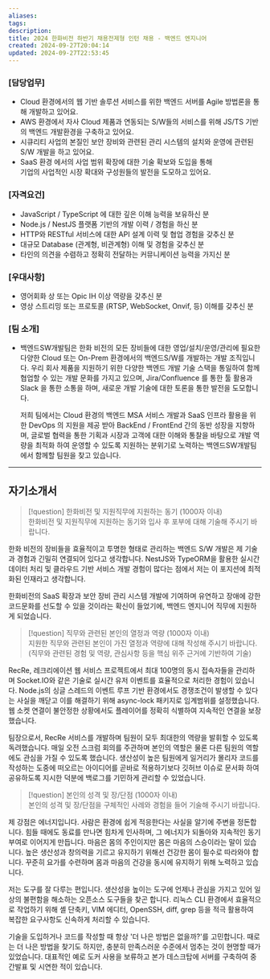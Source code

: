 ```yaml
---
aliases: 
tags: 
description:
title: 2024 한화비전 하반기 채용전제형 인턴 채용 - 백엔드 엔지니어
created: 2024-09-27T20:04:14
updated: 2024-09-27T22:53:45
---
```


### [담당업무]

- Cloud 환경에서의 웹 기반 솔루션 서비스를 위한 백엔드 서버를 Agile 방법론을 통해 개발하고 있어요.
- AWS 환경에서 자사 Cloud 제품과 연동되는 S/W들의 서비스를 위해 JS/TS 기반의 백엔드 개발환경을 구축하고 있어요.
- 시큐리티 사업의 본질인 보안 장비와 관련된 관리 시스템의 설치와 운영에 관련된 S/W 개발을 하고 있어요.
- SaaS 환경 에서의 사업 범위 확장에 대한 기술 확보와 도입을 통해  
    기업의 사업적인 시장 확대와 구성원들의 발전을 도모하고 있어요.

### [자격요건]

- JavaScript / TypeScript 에 대한 깊은 이해 능력을 보유하신 분
- Node.js / NestJS 플랫폼 기반의 개발 이력 / 경험을 하신 분
- HTTP와 RESTful 서비스에 대한 API 설계 이력 및 협업 경험을 갖추신 분
- 대규모 Database (관계형, 비관계형) 이해 및 경험을 갖추신 분
- 타인의 의견을 수렴하고 정확히 전달하는 커뮤니케이션 능력을 가지신 분

### [우대사항]

- 영어회화 상 또는 Opic IH 이상 역량을 갖추신 분
- 영상 스트리밍 또는 프로토콜 (RTSP, WebSocket, Onvif, 등) 이해를 갖추신 분

### [팀 소개]

- 백엔드SW개발팀은 한화 비전의 모든 장비들에 대한 영업/설치/운영/관리에 필요한 다양한 Cloud 또는 On-Prem 환경에서의 백엔드S/W를 개발하는 개발 조직입니다. 우리 회사 제품을 지원하기 위한 다양한 백엔드 개발 기술 스택을 통일하여 함께 협업할 수 있는 개발 문화를 가지고 있으며, Jira/Confluence 를 통한 툴 활용과 Slack 을 통한 소통을 하며, 새로운 개발 기술에 대한 토론을 통한 발전을 도모합니다.  
      
    저희 팀에서는 Cloud 환경의 백엔드 MSA 서비스 개발과 SaaS 인프라 활용을 위한 DevOps 의 지원을 제공 받아 BackEnd / FrontEnd 간의 동반 성장을 지향하며, 글로벌 협력을 통한 기획과 시장과 고객에 대한 이해와 통찰을 바탕으로 개발 역량을 최적화 하여 운영할 수 있도록 지원하는 분위기로 노력하는 백엔드SW개발팀에서 함께할 팀원을 찾고 있습니다.

---

## 자기소개서

> [!question] 한화비전 및 지원직무에 지원하는 동기 (1000자 이내)  
> 한화비전 및 지원직무에 지원하는 동기와 입사 후 포부에 대해 기술해 주시기 바랍니다.

한화 비전의 장비들을 효율적이고 투명한 형태로 관리하는 백엔드 S/W 개발은 제 기술과 경험과 긴밀히 연결되어 있다고 생각합니다. NestJS와 TypeORM을 활용한 실시간 데이터 처리 및 클라우드 기반 서비스 개발 경험이 많다는 점에서 저는 이 포지션에 최적화된 인재라고 생각합니다.

한화비전의 SaaS 확장과 보안 장비 관리 시스템 개발에 기여하며 유연하고 장애에 강한 코드문화를 선도할 수 있을 것이라는 확신이 들었기에, 백엔드 엔지니어 직무에 지원하게 되었습니다.

> [!question] 직무와 관련된 본인의 열정과 역량 (1000자 이내)  
> 지원한 직무와 관련된 본인이 가진 열정과 역량에 대해 작성해 주시기 바랍니다. (직무와 관련된 경험 및 역량, 관심사항 등을 핵심 위주 근거에 기반하여 기술)

RecRe, 레크리에이션 웹 서비스 프로젝트에서 최대 100명의 동시 접속자들을 관리하며 Socket.IO와 같은 기술로 실시간 유저 이벤트를 효율적으로 처리한 경험이 있습니다. Node.js의 싱글 스레드의 이벤트 루프 기반 환경에서도 경쟁조건이 발생할 수 있다는 사실을 깨닫고 이를 해결하기 위해 async-lock 패키지로 임계범위를 설정했습니다. 웹 소켓 연결이 불안정한 상황에서도 플레이어를 정확히 식별하여 지속적인 연결을 보장했습니다.

팀장으로서, RecRe 서비스를 개발하며 팀원이 모두 최대한의 역량을 발휘할 수 있도록 독려했습니다. 매일 오전 스크럼 회의를 주관하며 본인의 역할은 물론 다른 팀원의 역할에도 관심을 가질 수 있도록 했습니다. 생산성이 높은 팀원에게 일거리가 몰리자 코드를 작성하는 도중에 떠오르는 아이디어를 곧바로 적용하기보다 깃허브 이슈로 문서화 하여 공유하도록 지시한 덕분에 백로그를 기민하게 관리할 수 있었습니다.

> [!question] 본인의 성격 및 장/단점 (1000자 이내)  
> 본인의 성격 및 장/단점을 구체적인 사례와 경험을 들어 기술해 주시기 바랍니다.

제 강점은 에너지입니다. 사람은 환경에 쉽게 적응한다는 사실을 알기에 주변을 정돈합니다. 힘들 때에도 동료를 만나면 힘차게 인사하며, 그 에너지가 되돌아와 지속적인 동기부여로 이어지게 만듭니다. 마음은 몸의 주인이지만 몸은 마음의 스승이라는 말이 있습니다. 높은 생산성과 창의력을 기르고 유지하기 위해선 건강한 몸이 필수로 따라와야 합니다. 꾸준히 요가를 수련하며 몸과 마음의 건강을 동시에 유지하기 위해 노력하고 있습니다.

저는 도구를 잘 다루는 편입니다. 생산성을 높이는 도구에 언제나 관심을 가지고 있어 일상의 불편함을 해소하는 오픈소스 도구들을 찾곤 합니다. 리눅스 CLI 환경에서 효율적으로 작업하기 위해 셸 단축키, VIM 에디터, OpenSSH, diff, grep 등을 적극 활용하여 복잡한 요구사항도 신속하게 처리할 수 있습니다.

기술을 도입하거나 코드를 작성할 때 항상 '더 나은 방법은 없을까?'를 고민합니다. 때로는 더 나은 방법을 찾기도 하지만, 충분히 만족스러운 수준에서 멈추는 것이 현명할 때가 있었습니다. 대표적인 예로 도커 사용을 보류하고 본가 데스크탑에 서버를 구축하여 중간발표 및 시연한 적이 있습니다.
